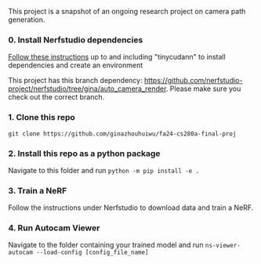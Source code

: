 This project is a snapshot of an ongoing research project on camera path generation. 

### 0. Install Nerfstudio dependencies
[Follow these instructions](https://docs.nerf.studio/en/latest/quickstart/installation.html) up to and including "tinycudann" to install dependencies and create an environment

This project has this branch dependency: https://github.com/nerfstudio-project/nerfstudio/tree/gina/auto_camera_render. 
Please make sure you check out the correct branch.

### 1. Clone this repo
`git clone https://github.com/ginazhouhuiwu/fa24-cs280a-final-proj`

### 2. Install this repo as a python package
Navigate to this folder and run `python -m pip install -e .`

### 3. Train a NeRF
Follow the instructions under Nerfstudio to download data and train a NeRF.

### 4. Run Autocam Viewer
Navigate to the folder containing your trained model and run
`ns-viewer-autocam --load-config [config_file_name]`
